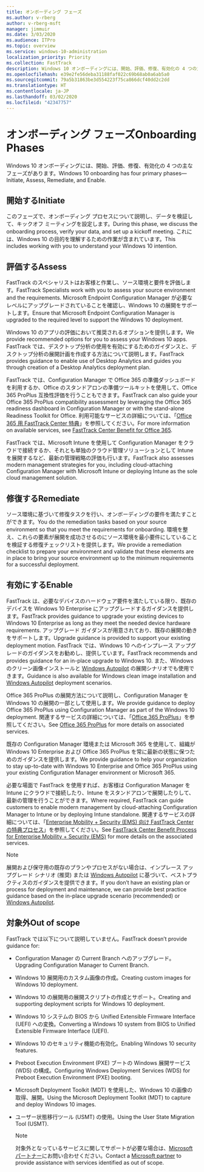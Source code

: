 ```yaml
---
title: オンボーディング フェーズ
ms.author: v-rberg
author: v-rberg-msft
manager: jimmuir
ms.date: 3/03/2020
ms.audience: ITPro
ms.topic: overview
ms.service: windows-10-administration
localization_priority: Priority
ms.collection: FastTrack
description: Windows 10 オンボーディングには、開始、評価、修復、有効化の 4 つの主なフェーズがあります。
ms.openlocfilehash: e39e2fe56deba31188faf022c69b68ab0a6ab5a0
ms.sourcegitcommit: 79a5b31863be3d554223f75ca866dcf40dd2c2dd
ms.translationtype: HT
ms.contentlocale: ja-JP
ms.lasthandoff: 03/02/2020
ms.locfileid: "42347757"
---
```

# <a name="onboarding-phases"></a><span data-ttu-id="028e6-103">オンボーディング フェーズ</span><span class="sxs-lookup"><span data-stu-id="028e6-103">Onboarding Phases</span></span>

<span data-ttu-id="028e6-104">Windows 10 オンボーディングには、開始、評価、修復、有効化の 4 つの主なフェーズがあります。</span><span class="sxs-lookup"><span data-stu-id="028e6-104">Windows 10 onboarding has four primary phases—Initiate, Assess, Remediate, and Enable.</span></span>

## <a name="initiate"></a><span data-ttu-id="028e6-105">開始する</span><span class="sxs-lookup"><span data-stu-id="028e6-105">Initiate</span></span>

<span data-ttu-id="028e6-106">このフェーズで、オンボーディング プロセスについて説明し、データを検証して、キックオフ ミーティングを設定します。</span><span class="sxs-lookup"><span data-stu-id="028e6-106">During this phase, we discuss the onboarding process, verify your data, and set up a kickoff meeting.</span></span> <span data-ttu-id="028e6-107">これには、Windows 10 の目的を理解するための作業が含まれています。</span><span class="sxs-lookup"><span data-stu-id="028e6-107">This includes working with you to understand your Windows 10 intention.</span></span>

## <a name="assess"></a><span data-ttu-id="028e6-108">評価する</span><span class="sxs-lookup"><span data-stu-id="028e6-108">Assess</span></span>

<span data-ttu-id="028e6-109">FastTrack のスペシャリストはお客様と作業し、ソース環境と要件を評価します。</span><span class="sxs-lookup"><span data-stu-id="028e6-109">FastTrack Specialists work with you to assess your source environment and the requirements.</span></span> <span data-ttu-id="028e6-110">Microsoft Endpoint Configuration Manager が必要なレベルにアップグレードされていることを確認し、Windows 10 の展開をサポートします。</span><span class="sxs-lookup"><span data-stu-id="028e6-110">Ensure that Microsoft Endpoint Configuration Manager is upgraded to the required level to support the Windows 10 deployment.</span></span> 

<span data-ttu-id="028e6-111">Windows 10 のアプリの評価において推奨されるオプションを提供します。</span><span class="sxs-lookup"><span data-stu-id="028e6-111">We provide recommended options for you to assess your Windows 10 apps.</span></span> <span data-ttu-id="028e6-112">FastTrack では、デスクトップ分析の使用を有効にするためのガイダンスと、デスクトップ分析の展開計画を作成する方法について説明します。</span><span class="sxs-lookup"><span data-stu-id="028e6-112">FastTrack provides guidance to enable use of Desktop Analytics and guides you through creation of a Desktop Analytics deployment plan.</span></span>

<span data-ttu-id="028e6-113">FastTrack では、Configuration Manager で Office 365 の準備ダッシュボードを利用するか、Office のスタンドアロンの準備ツールキットを使用して、Office 365 ProPlus 互換性評価を行うこともできます。</span><span class="sxs-lookup"><span data-stu-id="028e6-113">FastTrack can also guide your Office 365 ProPlus compatibility assessment by leveraging the Office 365 readiness dashboard in Configuration Manager or with the stand-alone Readiness Toolkit for Office.</span></span> <span data-ttu-id="028e6-114">利用可能なサービスの詳細については、「[Office 365 用 FastTrack Center 特典](O365-fasttrack-benefit-for-office-365.md)」を参照してください。</span><span class="sxs-lookup"><span data-stu-id="028e6-114">For more information on available services, see [FastTrack Center Benefit for Office 365](O365-fasttrack-benefit-for-office-365.md).</span></span> 

<span data-ttu-id="028e6-115">FastTrack では、Microsoft Intune を使用して Configuration Manager をクラウドで接続するか、それとも単独のクラウド管理ソリューションとして Intune を展開するなど、最新の管理戦略の評価も行います。</span><span class="sxs-lookup"><span data-stu-id="028e6-115">FastTrack also assesses modern management strategies for you, including cloud-attaching Configuration Manager with Microsoft Intune or deploying Intune as the sole cloud management solution.</span></span>

## <a name="remediate"></a><span data-ttu-id="028e6-116">修復する</span><span class="sxs-lookup"><span data-stu-id="028e6-116">Remediate</span></span>

<span data-ttu-id="028e6-117">ソース環境に基づいて修復タスクを行い、オンボーディングの要件を満たすことができます。</span><span class="sxs-lookup"><span data-stu-id="028e6-117">You do the remediation tasks based on your source environment so that you meet the requirements for onboarding.</span></span> <span data-ttu-id="028e6-118">環境を整え、これらの要素が展開を成功させるのにソース環境を最小要件にしていることを検証する修復チェックリストを提供します。</span><span class="sxs-lookup"><span data-stu-id="028e6-118">We provide a remediation checklist to prepare your environment and validate that these elements are in place to bring your source environment up to the minimum requirements for a successful deployment.</span></span> 

## <a name="enable"></a><span data-ttu-id="028e6-119">有効にする</span><span class="sxs-lookup"><span data-stu-id="028e6-119">Enable</span></span>

<span data-ttu-id="028e6-120">FastTrack は、必要なデバイスのハードウェア要件を満たしている限り、既存のデバイスを Windows 10 Enterprise にアップグレードするガイダンスを提供します。</span><span class="sxs-lookup"><span data-stu-id="028e6-120">FastTrack provides guidance to upgrade your existing devices to Windows 10 Enterprise as long as they meet the needed device hardware requirements.</span></span> <span data-ttu-id="028e6-121">アップグレード ガイダンスが用意されており、既存の展開の動きをサポートします。</span><span class="sxs-lookup"><span data-stu-id="028e6-121">Upgrade guidance is provided to support your existing deployment motion.</span></span> <span data-ttu-id="028e6-122">FastTrack では、Windows 10 へのインプレース アップグレードのガイダンスをお勧めし、提供しています。</span><span class="sxs-lookup"><span data-stu-id="028e6-122">FastTrack recommends and provides guidance for an in-place upgrade to Windows 10.</span></span> <span data-ttu-id="028e6-123">また、Windows のクリーン画像インストールと [Windows Autopilot](EMS-onboarding-phases.md#windows-autopilot) の展開シナリオでも使用できます。</span><span class="sxs-lookup"><span data-stu-id="028e6-123">Guidance is also available for Windows clean image installation and [Windows Autopilot](EMS-onboarding-phases.md#windows-autopilot) deployment scenarios.</span></span> 

<span data-ttu-id="028e6-124">Office 365 ProPlus の展開方法について説明し、Configuration Manager を Windows 10 の展開の一部として使用します。</span><span class="sxs-lookup"><span data-stu-id="028e6-124">We provide guidance to deploy Office 365 ProPlus using Configuration Manager as part of the Windows 10 deployment.</span></span> <span data-ttu-id="028e6-125">関連するサービスの詳細については、「[Office 365 ProPlus](O365-onboarding-and-migration.md#office-365-proplus)」を参照してください。</span><span class="sxs-lookup"><span data-stu-id="028e6-125">See [Office 365 ProPlus](O365-onboarding-and-migration.md#office-365-proplus) for more details on associated services.</span></span>

<span data-ttu-id="028e6-126">既存の Configuration Manager 環境または Microsoft 365 を使用して、組織が Windows 10 Enterprise および Office 365 ProPlus を常に最新の状態に保つためのガイダンスを提供します。</span><span class="sxs-lookup"><span data-stu-id="028e6-126">We provide guidance to help your organization to stay up-to-date with Windows 10 Enterprise and Office 365 ProPlus using your existing Configuration Manager environment or Microsoft 365.</span></span>

<span data-ttu-id="028e6-127">必要な場面で FastTrack を使用すれば、お客様は Configuration Manager を Intune にクラウドで接続したり、Intune をスタンドアロンで展開したりして、最新の管理を行うことができます。</span><span class="sxs-lookup"><span data-stu-id="028e6-127">Where required, FastTrack can guide customers to enable modern management by cloud-attaching Configuration Manager to Intune or by deploying Intune standalone.</span></span> <span data-ttu-id="028e6-128">関連するサービスの詳細については、「[Enterprise Mobility + Security (EMS) 向け FastTrack Center の特典プロセス](EMS-fasttrack-process.md)」を参照してください。</span><span class="sxs-lookup"><span data-stu-id="028e6-128">See [FastTrack Center Benefit Process for Enterprise Mobility + Security (EMS)](EMS-fasttrack-process.md) for more details on the associated services.</span></span>

> [!NOTE]
> <span data-ttu-id="028e6-129">展開および保守用の既存のプランやプロセスがない場合は、インプレース アップグレード シナリオ (推奨) または [Windows Autopilot](EMS-onboarding-phases.md#windows-autopilot) に基づいて、ベストプラクティスのガイダンスを提供できます。</span><span class="sxs-lookup"><span data-stu-id="028e6-129">If you don’t have an existing plan or process for deployment and maintenance, we can provide best practice guidance based on the in-place upgrade scenario (recommended) or [Windows Autopilot](EMS-onboarding-phases.md#windows-autopilot).</span></span>

## <a name="out-of-scope"></a><span data-ttu-id="028e6-130">対象外</span><span class="sxs-lookup"><span data-stu-id="028e6-130">Out of scope</span></span>

<span data-ttu-id="028e6-131">FastTrack では以下について説明していません。</span><span class="sxs-lookup"><span data-stu-id="028e6-131">FastTrack doesn’t provide guidance for:</span></span>

- <span data-ttu-id="028e6-132">Configuration Manager の Current Branch へのアップグレード。</span><span class="sxs-lookup"><span data-stu-id="028e6-132">Upgrading Configuration Manager to Current Branch.</span></span>
- <span data-ttu-id="028e6-133">Windows 10 展開用のカスタム画像の作成。</span><span class="sxs-lookup"><span data-stu-id="028e6-133">Creating custom images for Windows 10 deployment.</span></span>
- <span data-ttu-id="028e6-134">Windows 10 の展開用の展開スクリプトの作成とサポート。</span><span class="sxs-lookup"><span data-stu-id="028e6-134">Creating and supporting deployment scripts for Windows 10 deployment.</span></span>
- <span data-ttu-id="028e6-135">Windows 10 システムの BIOS から Unified Extensible Firmware Interface (UEFI) への変換。</span><span class="sxs-lookup"><span data-stu-id="028e6-135">Converting a Windows 10 system from BIOS to Unified Extensible Firmware Interface (UEFI).</span></span>
- <span data-ttu-id="028e6-136">Windows 10 のセキュリティ機能の有効化。</span><span class="sxs-lookup"><span data-stu-id="028e6-136">Enabling Windows 10 security features.</span></span> 
- <span data-ttu-id="028e6-137">Preboot Execution Environment (PXE) ブートの Windows 展開サービス (WDS) の構成。</span><span class="sxs-lookup"><span data-stu-id="028e6-137">Configuring Windows Deployment Services (WDS) for Preboot Execution Environment (PXE) booting.</span></span>
- <span data-ttu-id="028e6-138">Microsoft Deployment Toolkit (MDT) を使用した、Windows 10 の画像の取得、展開。</span><span class="sxs-lookup"><span data-stu-id="028e6-138">Using the Microsoft Deployment Toolkit (MDT) to capture and deploy Windows 10 images.</span></span>
- <span data-ttu-id="028e6-139">ユーザー状態移行ツール (USMT) の使用。</span><span class="sxs-lookup"><span data-stu-id="028e6-139">Using the User State Migration Tool (USMT).</span></span>

  > [!NOTE]
  > <span data-ttu-id="028e6-140">対象外となっているサービスに関してサポートが必要な場合は、[Microsoft パートナー](https://go.microsoft.com/fwlink/?linkid=2080150)にお問い合わせください。</span><span class="sxs-lookup"><span data-stu-id="028e6-140">Contact a [Microsoft partner](https://go.microsoft.com/fwlink/?linkid=2080150) to provide assistance with services identified as out of scope.</span></span>

 